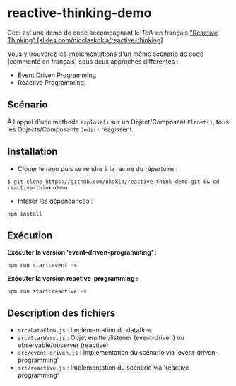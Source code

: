 # reactive-thinking-demo

Ceci est une demo de code accompagnant le _Talk_ en français ["Reactive Thinking" [slides.com/nicolaskokla/reactive-thinking]](https://slides.com/nicolaskokla/reactive-thinking)

Vous y trouverez les implémentations d'un même scénario de code (commenté en français) sous deux approches différentes :
* Event Driven Programming
* Reactive Programming.

## Scénario 

À l'appel d'une methode `explose()` sur un Object/Composant `Planet()`, tous les Objects/Composants `Jedi()` réagissent.

## Installation

* Cloner le _repo_ puis se rendre à la racine du  répertoire : 
```
$ git clone https://github.com/nkokla/reactive-think-demo.git && cd reactive-think-demo
```

* Intaller les dépendances :
```
npm install
```

## Exécution 

__Exécuter la version 'event-driven-programming' :__
```
npm run start:event -s
```

__Exécuter la version reactive-programming :__
```
npm run start:reactive -s
```

## Description des fichiers

* `src/DataFlow.js` : Implémentation du dataflow
* `src/StarWars.js` : Objet emitter/listener (event-driven) ou observable/observer (reactive)
* `src/event-driven.js` : Implementation du scénario via 'event-driven-programming'
* `src/reactive.js` : Implementation du scénario via 'reactive-programming'
